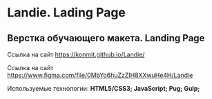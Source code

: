 # Landie. Lading Page
## Верстка обучающего макета. Landing Page

Ссылка на сайт https://konmit.github.io/Landie/

Ссылка на сайт https://www.figma.com/file/0MbYo6huZzZIH8XXwuHe4H/Landie

Используемые технологии: **HTML5/CSS3; JavaScript; Pug; Gulp;**
